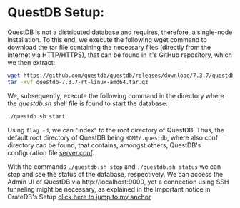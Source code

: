 # QuestDB Setup:
QuestDB is not a distributed database and requires, therefore, a single-node installation. To this end, we execute the following wget command to download the tar file  containing the necessary files (directly from the internet via HTTP/HTTPS), that can be found in it's GitHub repository, which we then extract:
```bash
wget https://github.com/questdb/questdb/releases/download/7.3.7/questdb-7.3.7rt-linux-amd64.tar.gz
tar -xvf questdb-7.3.7-rt-linux-amd64.tar.gz
```
We, subsequently, execute the following command in the directory where the _questdb.sh_ shell file is found to start the database:
```bash
./questdb.sh start
```
Using `flag -d`, we can "index" to the root directory of QuestDB. Thus, the default root directory of QuestDB being `HOME/.questdb`, where also conf directory can be found, that contains, amongst others, QuestDB's configuration file [server.conf](./server.conf). 

With the commands `./questdb.sh stop` and `./questdb.sh status` we can stop and see the status of the database, respectively. We can access the Admin UI of QuestDB via http://localhost:9000, yet a connection using SSH tunneling might be necessary, as explained in the Important notice in CrateDB's Setup [click here to jump to my anchor](/CrateDB/README.md/#custom_anchor_name)
